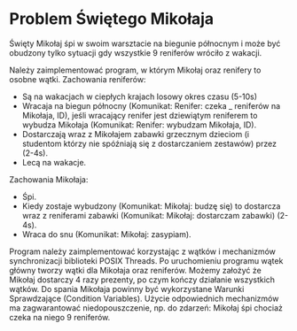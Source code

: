 # Problem Świętego Mikołaja

Święty Mikołaj śpi w swoim warsztacie na biegunie północnym i może być obudzony tylko sytuacji gdy wszystkie 9 reniferów wróciło z wakacji.

Należy zaimplementować program, w którym Mikołaj oraz renifery to osobne wątki.
Zachowania reniferów:

- Są na wakacjach w ciepłych krajach losowy okres czasu (5-10s)
- Wracaja na biegun północny (Komunikat: Renifer: czeka _ reniferów na Mikołaja, ID), jeśli wracający renifer jest dziewiątym reniferem to wybudza Mikołaja (Komunikat: Renifer: wybudzam Mikołaja, ID).
- Dostarczają wraz z Mikołajem zabawki grzecznym dzieciom (i studentom którzy nie spóźniają się z dostarczaniem zestawów) przez (2-4s).   
- Lecą na wakacje.

Zachowania Mikołaja:

- Śpi.
- Kiedy zostaje wybudzony (Komunikat: Mikołaj: budzę się) to dostarcza wraz z reniferami zabawki (Komunikat: Mikołaj: dostarczam zabawki) (2-4s).
- Wraca do snu (Komunikat: Mikołaj: zasypiam).

Program należy zaimplementować korzystając z wątków i mechanizmów synchronizacji biblioteki POSIX Threads. Po uruchomieniu programu wątek główny tworzy wątki dla Mikołaja oraz reniferów. Możemy założyć że Mikołaj dostarczy 4 razy prezenty, po czym kończy działanie wszystkich wątków. Do spania Mikołaja powinny być wykorzystane Warunki Sprawdzające (Condition Variables). Użycie odpowiednich mechanizmów ma zagwarantować niedopouszczenie, np. do zdarzeń: Mikołaj śpi chociaż czeka na niego 9 reniferów.